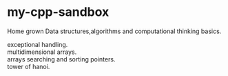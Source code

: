 # my-cpp-sandbox
Home grown Data structures,algorithms and computational thinking basics.


exceptional handling.  
multidimensional arrays.  
arrays searching and sorting
pointers.   
tower of hanoi.  


